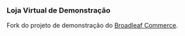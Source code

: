 ### Loja Virtual de Demonstração

Fork do projeto de demonstração do [Broadleaf Commerce](http://www.broadleafcommerce.org).

